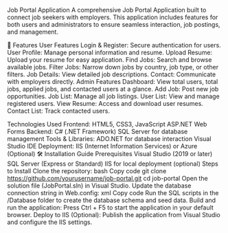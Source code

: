 Job Portal Application
A comprehensive Job Portal Application built to connect job seekers with employers. This application includes features for both users and administrators to ensure seamless interaction, job postings, and management.

🌟 Features
User Features
Login & Register: Secure authentication for users.
User Profile: Manage personal information and resume.
Upload Resume: Upload your resume for easy application.
Find Jobs: Search and browse available jobs.
Filter Jobs: Narrow down jobs by country, job type, or other filters.
Job Details: View detailed job descriptions.
Contact: Communicate with employers directly.
Admin Features
Dashboard: View total users, total jobs, applied jobs, and contacted users at a glance.
Add Job: Post new job opportunities.
Job List: Manage all job listings.
User List: View and manage registered users.
View Resume: Access and download user resumes.
Contact List: Track contacted users.

 Technologies Used
Frontend:
HTML5, CSS3, JavaScript
ASP.NET Web Forms
Backend:
C# (.NET Framework)
SQL Server for database management
Tools & Libraries:
ADO.NET for database interaction
Visual Studio IDE
Deployment: IIS (Internet Information Services) or Azure (Optional)
🛠 Installation Guide
Prerequisites
Visual Studio (2019 or later)
SQL Server (Express or Standard)
IIS for local deployment (optional)
Steps to Install
Clone the repository:
bash
Copy code
git clone https://github.com/yourusername/job-portal.git
cd job-portal
Open the solution file (JobPortal.sln) in Visual Studio.
Update the database connection string in Web.config:
xml
Copy code
<connectionStrings>
    <add name="JobPortalDB" connectionString="your_connection_string_here" providerName="System.Data.SqlClient" />
</connectionStrings>
Run the SQL scripts in the /Database folder to create the database schema and seed data.
Build and run the application:
Press Ctrl + F5 to start the application in your default browser.
Deploy to IIS (Optional):
Publish the application from Visual Studio and configure the IIS settings.
